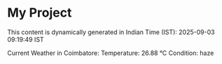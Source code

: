 # My Project

This content is dynamically generated in Indian Time (IST): 2025-09-03 09:19:49 IST


Current Weather in Coimbatore:
Temperature: 26.88 °C
Condition: haze
